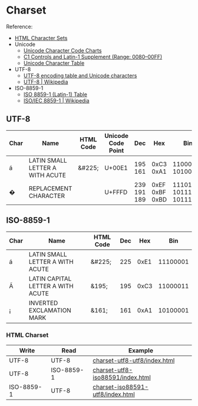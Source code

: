 # Charset

Reference:
  * [HTML Character Sets](https://www.w3schools.com/charsets/default.asp)
  * Unicode
    * [Unicode Character Code Charts](http://www.unicode.org/charts/)
    * [C1 Controls and Latin-1 Supplement (Range: 0080–00FF)](http://www.unicode.org/charts/PDF/U0080.pdf)
    * [Unicode Character Table](https://unicode-table.com/en/)
  * UTF-8
    * [UTF-8 encoding table and Unicode characters](http://www.utf8-chartable.de/unicode-utf8-table.pl)
    * [UTF-8 \| Wikipedia](https://en.wikipedia.org/wiki/UTF-8)
  * ISO-8859-1
    * [ISO 8859-1 (Latin-1) Table](https://cs.stanford.edu/~miles/iso8859.html)
    * [ISO/IEC 8859-1 \| Wikipedia](https://en.wikipedia.org/wiki/ISO/IEC_8859-1)

##  UTF-8

| Char | Name | HTML Code | Unicode Code Point | Dec | Hex | Bin |
|-|-|-|-|-|-|-|
| á | LATIN SMALL LETTER A WITH ACUTE | &amp;#225; | U+00E1 | 195 161 | 0xC3 0xA1 | 11000011 10100001 |
| � | REPLACEMENT CHARACTER | | U+FFFD | 239 191 189 | 0xEF 0xBF 0xBD | 11101111 10111111 10111101 |

## ISO-8859-1 

| Char | Name | HTML Code | Dec | Hex | Bin |
|-|-|-|-|-|-|
| á | LATIN SMALL LETTER A WITH ACUTE | &amp;#225; | 225 | 0xE1 | 11100001 |
| Ã | LATIN CAPITAL LETTER A WITH ACUTE | &amp;195; | 195 | 0xC3 | 11000011 |
| ¡ | INVERTED EXCLAMATION MARK | &amp;161; | 161 | 0xA1 | 10100001 |

### HTML Charset

| Write | Read | Example |
|-|-|-|
| UTF-8 | UTF-8 | [charset-utf8-utf8/index.html](charset-utf8-utf8/index.html) |
| UTF-8 | ISO-8859-1 | [charset-utf8-iso88591/index.html](charset-utf8-iso88591/index.html) |
| ISO-8859-1 | UTF-8 | [charset-iso88591-utf8/index.html](charset-iso88591-utf8/index.html) |